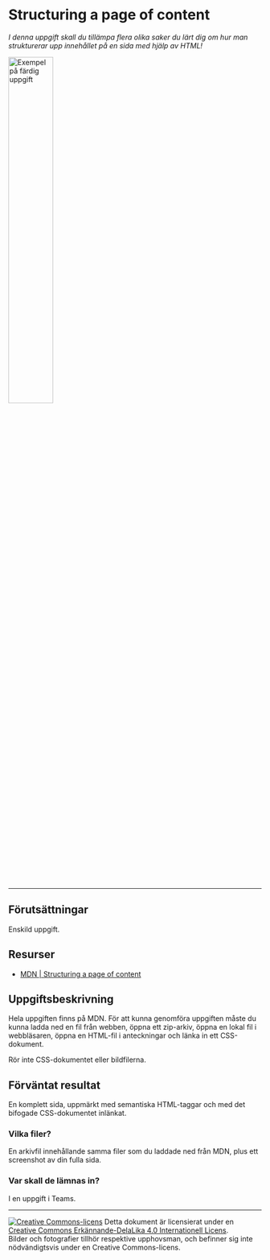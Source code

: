 # Structuring a page of content           

_I denna uppgift skall du tillämpa flera olika saker du lärt dig om hur man strukturerar upp innehållet på en sida med hjälp av HTML!_  

[<img alt="Exempel på färdig uppgift" src="https://developer.mozilla.org/en-US/docs/Learn/HTML/Introduction_to_HTML/Structuring_a_page_of_content/example-page.png" width="42%">](https://developer.mozilla.org/en-US/docs/Learn/HTML/Introduction_to_HTML/Structuring_a_page_of_content/example-page.png)   

---    

## Förutsättningar    

Enskild uppgift.      

## Resurser

* [MDN | Structuring a page of content](https://developer.mozilla.org/en-US/docs/Learn/HTML/Introduction_to_HTML/Structuring_a_page_of_content)   

## Uppgiftsbeskrivning    

Hela uppgiften finns på MDN. För att kunna genomföra uppgiften måste du kunna ladda ned en fil från webben, öppna ett zip-arkiv, öppna en lokal fil i webbläsaren, öppna en HTML-fil i anteckningar och länka in ett CSS-dokument.         

Rör inte CSS-dokumentet eller bildfilerna.       

## Förväntat resultat

En komplett sida, uppmärkt med semantiska HTML-taggar och med det bifogade CSS-dokumentet inlänkat.        

### Vilka filer?

En arkivfil innehållande samma filer som du laddade ned från MDN, plus ett screenshot av din fulla sida.    

### Var skall de lämnas in?

I en uppgift i Teams.    

---     

[![Creative Commons-licens](https://i.creativecommons.org/l/by-sa/4.0/80x15.png)](http://creativecommons.org/licenses/by-sa/4.0/) Detta dokument är licensierat under en [Creative Commons Erkännande-DelaLika 4.0 Internationell Licens](http://creativecommons.org/licenses/by-sa/4.0/).    
Bilder och fotografier tillhör respektive upphovsman, och befinner sig inte nödvändigtsvis under en Creative Commons-licens.    
